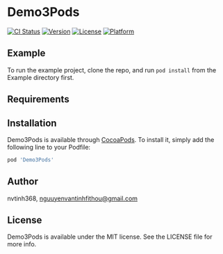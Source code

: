 # Demo3Pods

[![CI Status](https://img.shields.io/travis/nvtinh368/Demo3Pods.svg?style=flat)](https://travis-ci.org/nvtinh368/Demo3Pods)
[![Version](https://img.shields.io/cocoapods/v/Demo3Pods.svg?style=flat)](https://cocoapods.org/pods/Demo3Pods)
[![License](https://img.shields.io/cocoapods/l/Demo3Pods.svg?style=flat)](https://cocoapods.org/pods/Demo3Pods)
[![Platform](https://img.shields.io/cocoapods/p/Demo3Pods.svg?style=flat)](https://cocoapods.org/pods/Demo3Pods)

## Example

To run the example project, clone the repo, and run `pod install` from the Example directory first.

## Requirements

## Installation

Demo3Pods is available through [CocoaPods](https://cocoapods.org). To install
it, simply add the following line to your Podfile:

```ruby
pod 'Demo3Pods'
```

## Author

nvtinh368, nguuyenvantinhfithou@gmail.com

## License

Demo3Pods is available under the MIT license. See the LICENSE file for more info.
